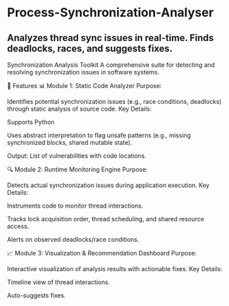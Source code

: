 # Process-Synchronization-Analyser
Analyzes thread sync issues in real-time. Finds deadlocks, races, and suggests fixes.
--------------------------------------------------------------------------------------------------------------------------------
Synchronization Analysis Toolkit
A comprehensive suite for detecting and resolving synchronization issues in software systems.

🚀 Features
📊 Module 1: Static Code Analyzer
Purpose:

Identifies potential synchronization issues (e.g., race conditions, deadlocks) through static analysis of source code.
Key Details:

Supports Python

Uses abstract interpretation to flag unsafe patterns (e.g., missing synchronized blocks, shared mutable state).

Output: List of vulnerabilities with code locations.

🔍 Module 2: Runtime Monitoring Engine
Purpose:

Detects actual synchronization issues during application execution.
Key Details:

Instruments code to monitor thread interactions.

Tracks lock acquisition order, thread scheduling, and shared resource access.

Alerts on observed deadlocks/race conditions.

📈 Module 3: Visualization & Recommendation Dashboard
Purpose:

Interactive visualization of analysis results with actionable fixes.
Key Details:

Timeline view of thread interactions.

Auto-suggests fixes.
